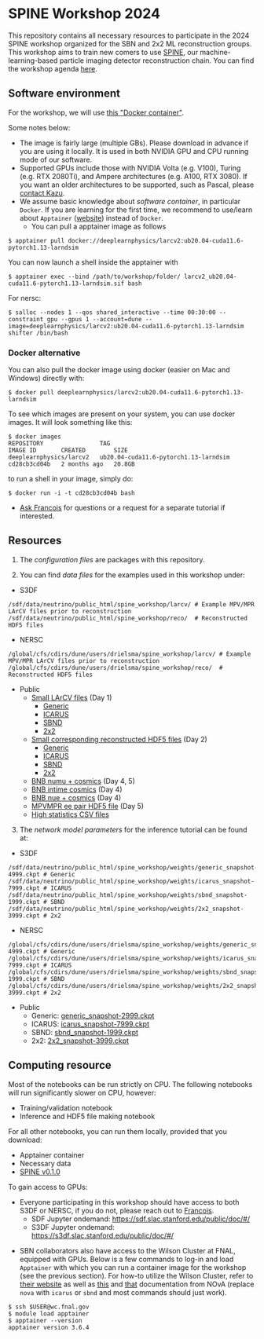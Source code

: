 # SPINE Workshop 2024

This repository contains all necessary resources to participate in the 2024 SPINE workshop organized for the SBN and 2x2 ML reconstruction groups. This workshop aims to train new comers to use [SPINE](https://github.com/DeepLearnPhysics/spine), our machine-learning-based particle imaging detector reconstruction chain. You can find the workshop agenda [here](https://indico.slac.stanford.edu/event/8926/).

## Software environment

For the workshop, we will use [this "Docker container"](https://hub.docker.com/layers/deeplearnphysics/larcv2/ub20.04-cuda11.6-pytorch1.13-larndsim/images/sha256-afe799e39e2000949f3f247ab73fe70039fb411cb301cb3c78678b68c22e37fb?context=explore).

Some notes below:

* The image is fairly large (multiple GBs). Please download in advance if you are using it locally. It is used in both NVIDIA GPU and CPU running mode of our software.
* Supported GPUs include those with NVIDIA Volta (e.g. V100), Turing (e.g. RTX 2080Ti), and Ampere architectures (e.g. A100, RTX 3080). If you want an older architectures to be supported, such as Pascal, please [contact Kazu](mailto:kterao@slac.stanford.edu).
* We assume basic knowledge about _software container_, in particular `Docker`. If you are learning for the first time, we recommend to use/learn about `Apptainer` ([website](https://apptainer.org/docs/user/latest/)) instead of `Docker`.
    * You can pull a apptainer image as follows
```shell
$ apptainer pull docker://deeplearnphysics/larcv2:ub20.04-cuda11.6-pytorch1.13-larndsim
```
You can now launch a shell inside the apptainer with
```shell
$ apptainer exec --bind /path/to/workshop/folder/ larcv2_ub20.04-cuda11.6-pytorch1.13-larndsim.sif bash
```
For nersc:
```shell
$ salloc --nodes 1 --qos shared_interactive --time 00:30:00 --constraint gpu --gpus 1 --account=dune --image=deeplearnphysics/larcv2:ub20.04-cuda11.6-pytorch1.13-larndsim shifter /bin/bash
```
### Docker alternative

You can also pull the docker image using docker (easier on Mac and Windows) directly with:
```shell
$ docker pull deeplearnphysics/larcv2:ub20.04-cuda11.6-pytorch1.13-larndsim
```
To see which images are present on your system, you can use docker images. It will look something like this:
```shell
$ docker images
REPOSITORY                TAG                                     IMAGE ID       CREATED        SIZE
deeplearnphysics/larcv2   ub20.04-cuda11.6-pytorch1.13-larndsim   cd28cb3cd04b   2 months ago   20.8GB
```
to run a shell in your image, simply do:
```shell
$ docker run -i -t cd28cb3cd04b bash
```

* [Ask Francois](mailto:drielsma@slac.stanford.edu) for questions or a request for a separate tutorial if interested.

## Resources

1. The *configuration files* are packages with this repository.

2. You can find *data files* for the examples used in this workshop under:
- S3DF
```shell
/sdf/data/neutrino/public_html/spine_workshop/larcv/ # Example MPV/MPR LArCV files prior to reconstruction
/sdf/data/neutrino/public_html/spine_workshop/reco/  # Reconstructed HDF5 files
```
- NERSC
```shell
/global/cfs/cdirs/dune/users/drielsma/spine_workshop/larcv/ # Example MPV/MPR LArCV files prior to reconstruction
/global/cfs/cdirs/dune/users/drielsma/spine_workshop/reco/  # Reconstructed HDF5 files
```
- Public
  - [Small LArCV files](https://s3df.slac.stanford.edu/data/neutrino/spine_workshop/larcv/) (Day 1)
    - [Generic](https://s3df.slac.stanford.edu/data/neutrino/spine_workshop/larcv/generic_small.root)
    - [ICARUS](https://s3df.slac.stanford.edu/data/neutrino/spine_workshop/larcv/icarus_small.root)
    - [SBND](https://s3df.slac.stanford.edu/data/neutrino/spine_workshop/larcv/sbnd_small.root)
    - [2x2](https://s3df.slac.stanford.edu/data/neutrino/spine_workshop/larcv/2x2_small.root)
  - [Small corresponding reconstructed HDF5 files](https://s3df.slac.stanford.edu/data/neutrino/spine_workshop/reco/) (Day 2)
    - [Generic](https://s3df.slac.stanford.edu/data/neutrino/spine_workshop/reco/generic_small_spine.h5)
    - [ICARUS](https://s3df.slac.stanford.edu/data/neutrino/spine_workshop/reco/icarus_small_spine.h5)
    - [SBND](https://s3df.slac.stanford.edu/data/neutrino/spine_workshop/reco/sbnd_small_spine.h5)
    - [2x2](https://s3df.slac.stanford.edu/data/neutrino/spine_workshop/reco/2x2_small_spine.h5)
  - [BNB numu + cosmics](https://drive.google.com/file/d/13zSSXzWO1rsigWirtcp2vjU3EWFV4CAy/view?usp=sharing) (Day 4, 5)
  - [BNB intime cosmics](https://drive.google.com/file/d/1qBDUmCPjSsNi_SW6L6tWduPSFcBQaTMW/view?usp=sharing) (Day 4)
  - [BNB nue + cosmics](https://drive.google.com/file/d/1TwEgVMGXB8ZbrW2tdBcWFrIx4A0YTcj8/view?usp=drive_link) (Day 4)
  - [MPVMPR ee pair HDF5 file](https://drive.google.com/file/d/13x0seDs9ekQ6mwcnxUGkWJpwsis9DVRL/view?usp=sharing) (Day 5)
  - [High statistics CSV files](https://drive.google.com/drive/folders/1inRAzgCXSHEW-WAE1M25UTot_j7qioaO?usp=sharing)

3. The *network model parameters* for the inference tutorial can be found at:
- S3DF
```shell
/sdf/data/neutrino/public_html/spine_workshop/weights/generic_snapshot-4999.ckpt # Generic
/sdf/data/neutrino/public_html/spine_workshop/weights/icarus_snapshot-7999.ckpt # ICARUS
/sdf/data/neutrino/public_html/spine_workshop/weights/sbnd_snapshot-1999.ckpt # SBND
/sdf/data/neutrino/public_html/spine_workshop/weights/2x2_snapshot-3999.ckpt # 2x2
```
- NERSC
```shell
/global/cfs/cdirs/dune/users/drielsma/spine_workshop/weights/generic_snapshot-4999.ckpt # Generic
/global/cfs/cdirs/dune/users/drielsma/spine_workshop/weights/icarus_snapshot-7999.ckpt # ICARUS
/global/cfs/cdirs/dune/users/drielsma/spine_workshop/weights/sbnd_snapshot-1999.ckpt # SBND
/global/cfs/cdirs/dune/users/drielsma/spine_workshop/weights/2x2_snapshot-3999.ckpt # 2x2
```
- Public
  - Generic: [generic_snapshot-2999.ckpt](https://s3df.slac.stanford.edu/data/neutrino/spine_workshop/weights/generic_snapshot-4999.ckpt)
  - ICARUS: [icarus_snapshot-7999.ckpt](https://s3df.slac.stanford.edu/data/neutrino/spine_workshop/weights/icarus_snapshot-7999.ckpt)
  - SBND: [sbnd_snapshot-1999.ckpt](https://s3df.slac.stanford.edu/data/neutrino/spine_workshop/weights/sbnd_snapshot-1999.ckpt)
  - 2x2: [2x2_snapshot-3999.ckpt](https://s3df.slac.stanford.edu/data/neutrino/spine_workshop/weights/2x2_snapshot-3999.ckpt)

## Computing resource
Most of the notebooks can be run strictly on CPU. The following notebooks will run significantly slower on CPU, however:
- Training/validation notebook
- Inference and HDF5 file making notebook

For all other notebooks, you can run them locally, provided that you download:
- Apptainer container
- Necessary data
- [SPINE v0.1.0](https://github.com/DeepLearnPhysics/spine)

To gain access to GPUs:
- Everyone participating in this workshop should have access to both S3DF or NERSC, if you do not, please reach out to [Francois](mailto:drielsma@slac.stanford.edu).
  - SDF Jupyter ondemand: https://sdf.slac.stanford.edu/public/doc/#/
  - S3DF Jupyter ondemand: https://s3df.slac.stanford.edu/public/doc/#/

* SBN collaborators also have access to the Wilson Cluster at FNAL, equipped with GPUs. Below is a few commands to log-in and load `Apptainer` with which you can run a container image for the workshop (see the previous section). For how-to utilize the Wilson Cluster, refer to [their website](https://computing.fnal.gov/wilsoncluster/slurm-job-scheduler/) as well as [this](https://cdcvs.fnal.gov/redmine/projects/nova_reconstruction/wiki/The_Wilson_Cluster) and [that](https://cdcvs.fnal.gov/redmine/projects/nova_reconstruction/wiki/Step-by-step_guide_to_running_on_the_WC) documentation from NOvA (replace `nova` with `icarus` or `sbnd` and most commands should just work).

```shell
$ ssh $USER@wc.fnal.gov
$ module load apptainer
$ apptainer --version
apptainer version 3.6.4
```
